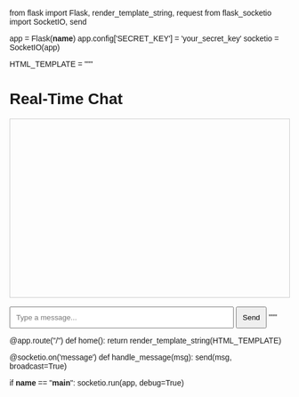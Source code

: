 from flask import Flask, render_template_string, request
from flask_socketio import SocketIO, send

app = Flask(__name__)
app.config['SECRET_KEY'] = 'your_secret_key'
socketio = SocketIO(app)

HTML_TEMPLATE = """
<!DOCTYPE html>
<html lang="en">
<head>
    <meta charset="UTF-8">
    <title>Real-Time Chat App</title>
    <style>
        body { font-family: Arial, sans-serif; margin: 20px; }
        #messages { border: 1px solid #ccc; height: 300px; overflow-y: scroll; padding: 10px; }
        input { width: 80%; padding: 10px; }
        button { padding: 10px; }
    </style>
</head>
<body>
    <h1>Real-Time Chat</h1>
    <div id="messages"></div>
    <br>
    <input id="messageInput" type="text" placeholder="Type a message...">
    <button onclick="sendMessage()">Send</button>
    <script src="https://cdnjs.cloudflare.com/ajax/libs/socket.io/4.0.1/socket.io.min.js"></script>
    <script>
        var socket = io();
        var messages = document.getElementById('messages');
        socket.on('message', function(msg){
            var p = document.createElement('p');
            p.textContent = msg;
            messages.appendChild(p);
            messages.scrollTop = messages.scrollHeight;
        });
        function sendMessage(){
            var input = document.getElementById('messageInput');
            if(input.value.trim() !== ""){
                socket.send(input.value);
                input.value = '';
            }
        }
    </script>
</body>
</html>
"""

@app.route("/")
def home():
    return render_template_string(HTML_TEMPLATE)

@socketio.on('message')
def handle_message(msg):
    send(msg, broadcast=True)

if __name__ == "__main__":
    socketio.run(app, debug=True)

